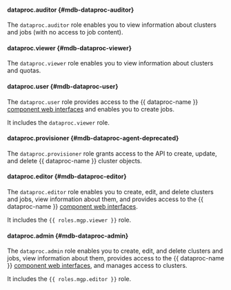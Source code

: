 #### dataproc.auditor {#mdb-dataproc-auditor}

The `dataproc.auditor` role enables you to view information about clusters and jobs (with no access to job content).

#### dataproc.viewer {#mdb-dataproc-viewer}

The `dataproc.viewer` role enables you to view information about clusters and quotas.

#### dataproc.user {#mdb-dataproc-user}

The `dataproc.user` role provides access to the {{ dataproc-name }} [component web interfaces](../../../data-proc/concepts/interfaces.md) and enables you to create jobs.

It includes the `dataproc.viewer` role.

#### dataproc.provisioner {#mdb-dataproc-agent-deprecated}

The `dataproc.provisioner` role grants access to the API to create, update, and delete {{ dataproc-name }} cluster objects.

#### dataproc.editor {#mdb-dataproc-editor}

The `dataproc.editor` role enables you to create, edit, and delete clusters and jobs, view information about them, and provides access to the {{ dataproc-name }} [component web interfaces](../../../data-proc/concepts/interfaces.md).

It includes the `{{ roles.mgp.viewer }}` role.

#### dataproc.admin {#mdb-dataproc-admin}

The `dataproc.admin` role enables you to create, edit, and delete clusters and jobs, view information about them, provides access to the {{ dataproc-name }} [component web interfaces](../../../data-proc/concepts/interfaces.md), and manages access to clusters.

It includes the `{{ roles.mgp.editor }}` role.
